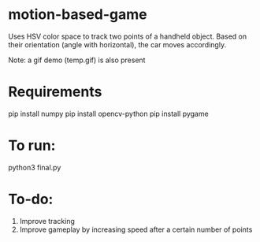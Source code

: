 # motion-based-game
Uses HSV color space to track two points of a handheld object. Based on their orientation (angle with horizontal), the car moves accordingly.

Note: a gif demo (temp.gif) is also present

# Requirements
pip install numpy
pip install opencv-python
pip install pygame

# To run:
python3 final.py

# To-do:
1. Improve tracking
2. Improve gameplay by increasing speed after a certain number of points
